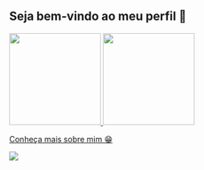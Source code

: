 ## Seja bem-vindo ao meu perfil 👋
<div>
  <a href="https://github.com/brenomf04">
  <img height="165em" src="https://github-readme-stats.vercel.app/api?username=brenomf04&show_icons=true&theme=blue-green&include_all_commits=true&count_private=true"/>
  <img height="165em" src="https://github-readme-stats.vercel.app/api/top-langs/?username=brenomf04&layout=compact&langs_count=7&theme=blue-green"/>
</div>

<a href="https://brenomf04.github.io/Portifolio/">Conheça mais sobre mim 😁


![](https://komarev.com/ghpvc/?username=BrenoMenaniFabri&color=32a852)
